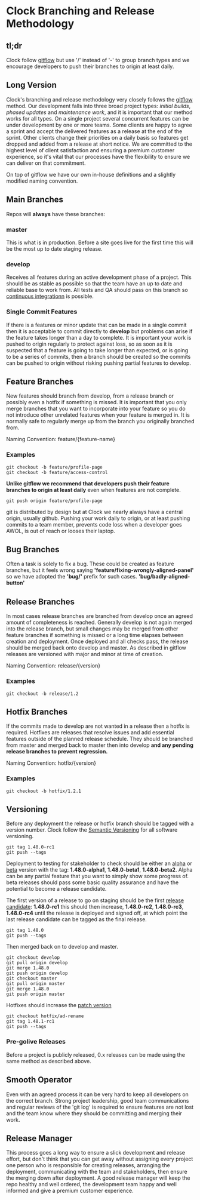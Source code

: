 # Clock Branching and Release Methodology

## tl;dr

Clock follow [gitflow](http://nvie.com/posts/a-successful-git-branching-model/) but
use '/' instead of '-' to group branch types and we encourage developers to push
their branches to origin at least daily.

## Long Version

Clock's branching and release methodology very closely follows the
[gitflow](http://nvie.com/posts/a-successful-git-branching-model/) method. Our
development falls into three broad project types: *initial builds*, *phased
updates* and *maintenance work*, and it is important that our method works for
all types. On a single project several concurrent features can be under
development by one or more teams. Some clients are happy to agree a sprint and
accept the delivered features as a release at the end of the sprint. Other
clients change their priorities on a daily basis so features get dropped and
added from a release at short notice. We are committed to the highest level of
client satisfaction and ensuring a premium customer experience, so it's vital
that our processes have the flexibility to ensure we can deliver on that
commitment.

On top of gitflow we have our own in-house definitions and a slightly modified
naming convention.

## Main Branches

Repos will **always** have these branches:

### master

This is what is in production. Before a site goes live for the first time this
will be the most up to date staging release.

### develop

Receives all features during an active development phase of a project. This
should be as stable as possible so that the team have an up to date and reliable
base to work from. All tests and QA should pass on this branch so [continuous
integrationn](https://en.wikipedia.org/wiki/Continuous_integration) is possible.

### Single Commit Features

If there is a features or minor update that can be made in a single commit then
it is acceptable to commit directly to **develop** but problems can arise if the
feature takes longer than a day to complete. It is important your work is pushed
to origin regularly to protect against loss, so as soon as it is suspected that
a feature is going to take longer than expected, or is going to be a series of
commits, then a branch should be created so the commits can be pushed to
origin without risking pushing partial features to develop.

## Feature Branches

New features should branch from develop, from a release branch or possibly
even a hotfix if something is missed. It is important that you only merge
branches that you want to incorporate into your feature so you do not introduce
other unrelated features when your feature is merged in. It is normally safe to
regularly merge up from the branch you originally branched from.

Naming Convention: feature/{feature-name}

### Examples

    git checkout -b feature/profile-page
    git checkout -b feature/access-control

**Unlike gitflow we recommend that developers push their feature branches to
origin at least daily** even when features are not complete.

    git push origin feature/profile-page

git is distributed by design but at Clock we nearly always have a central
origin, usually github. Pushing your work daily to origin, or at least pushing
commits to a team member, prevents code loss when a developer goes AWOL, is out
of reach or looses their laptop.

## Bug Branches

Often a task is solely to fix a bug. These could be created as feature branches,
but it feels wrong saying **'feature/fixing-wrongly-aligned-panel'** so we have
adopted the **'bug/'** prefix for such cases. **'bug/badly-aligned-button'**

## Release Branches

In most cases release branches are branched from develop once an agreed amount
of completeness is reached. Generally develop is not again merged into the
release branch, but small changes may be merged from other feature branches if
something is missed or a long time elapses between creation and deployment. Once
deployed and all checks pass, the release should be merged back onto develop and
master. As described in gitflow releases are versioned with major and minor at
time of creation.

Naming Convention: release/{version}

### Examples

    git checkout -b release/1.2

## Hotfix Branches

If the commits made to develop are not wanted in a release then a hotfix is
required. Hotfixes are releases that resolve issues and add essential features
outside of the planned release schedule. They should be branched from master and
merged back to master then into develop **and any pending release branches to
prevent regression.**

Naming Convention: hotfix/{version}

### Examples
    git checkout -b hotfix/1.2.1

## Versioning

Before any deployment the release or hotfix branch should be tagged with a version
number. Clock follow the [Semantic Versioning](http://semver.org/) for all
software versioning.

    git tag 1.48.0-rc1
    git push --tags

Deployment to testing for stakeholder to check should be either an
[alpha](http://en.wikipedia.org/wiki/Software_release_life_cycle#Alpha) or
[beta](http://en.wikipedia.org/wiki/Software_release_life_cycle#Beta) version
with the tag: **1.48.0-alpha1**, **1.48.0-beta1**, **1.48.0-beta2**. Alpha can
be any partial feature that you want to simply show some progress of. beta
releases should pass some basic quality assurance and have the potential to
become a release candidate.

The first version of a release to go on staging should be the first
[release candidate](http://en.wikipedia.org/wiki/Software_release_life_cycle#Release_candidate): **1.48.0-rc1** this should then increase, **1.48.0-rc2**, **1.48.0-rc3**,
**1.48.0-rc4** until the release is deployed and signed off, at which point the
last release candidate can be tagged as the final release.

    git tag 1.48.0
    git push --tags

Then merged back on to develop and master.

    git checkout develop
    git pull origin develop
    git merge 1.48.0
    git push origin develop
    git checkout master
    git pull origin master
    git merge 1.48.0
    git push origin master

Hotfixes should increase the [patch version](http://semver.org/)

    git checkout hotfix/ad-rename
    git tag 1.48.1-rc1
    git push --tags

### Pre-golive Releases

Before a project is publicly released, 0.x releases can be made using the same
method as described above.

## Smooth Operator

Even with an agreed process it can be very hard to keep all developers on the
correct branch. Strong project leadership, good team communications and regular
reviews of the 'git log' is required to ensure features are not lost and the
team know where they should be committing and merging their work.

## Release Manager

This process goes a long way to ensure a slick development and release effort,
but don't think that you can get away without assigning every project one person
who is responsible for creating releases, arranging the deployment,
communicating with the team and stakeholders, then ensure the merging down after
deployment. A good release manager will keep the repo healthy and well ordered,
the development team happy and well informed and give a premium customer
experience.